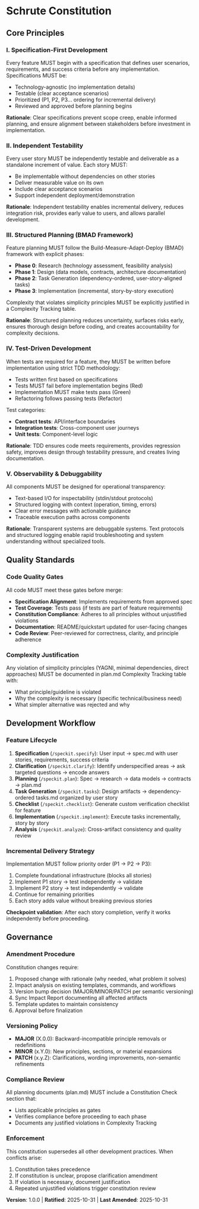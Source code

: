 <!--
  SYNC IMPACT REPORT
  ==================
  Version: 0.0.0 → 1.0.0
  Rationale: Initial constitution establishment (MAJOR version for first formal governance)
  Date: 2025-10-31

  Modified Principles:
  - NEW: I. Specification-First Development
  - NEW: II. Independent Testability
  - NEW: III. Structured Planning (BMAD Framework)
  - NEW: IV. Test-Driven Development
  - NEW: V. Observability & Debuggability

  Added Sections:
  - Core Principles (5 principles)
  - Quality Standards
  - Development Workflow
  - Governance

  Removed Sections:
  - None (initial version)

  Templates Status:
  - ✅ plan-template.md: Constitution Check section aligns with principles
  - ✅ spec-template.md: User Scenarios & Testing section aligns with Principle II
  - ✅ tasks-template.md: User story organization aligns with Principle II
  - ⚠ Command files: Generic phrasing used (no agent-specific references)

  Follow-up TODOs:
  - None
-->

# Schrute Constitution

## Core Principles

### I. Specification-First Development

Every feature MUST begin with a specification that defines user scenarios, requirements, and success criteria before any implementation. Specifications MUST be:

- Technology-agnostic (no implementation details)
- Testable (clear acceptance scenarios)
- Prioritized (P1, P2, P3... ordering for incremental delivery)
- Reviewed and approved before planning begins

**Rationale**: Clear specifications prevent scope creep, enable informed planning, and ensure alignment between stakeholders before investment in implementation.

### II. Independent Testability

Every user story MUST be independently testable and deliverable as a standalone increment of value. Each story MUST:

- Be implementable without dependencies on other stories
- Deliver measurable value on its own
- Include clear acceptance scenarios
- Support independent deployment/demonstration

**Rationale**: Independent testability enables incremental delivery, reduces integration risk, provides early value to users, and allows parallel development.

### III. Structured Planning (BMAD Framework)

Feature planning MUST follow the Build-Measure-Adapt-Deploy (BMAD) framework with explicit phases:

- **Phase 0**: Research (technology assessment, feasibility analysis)
- **Phase 1**: Design (data models, contracts, architecture documentation)
- **Phase 2**: Task Generation (dependency-ordered, user-story-aligned tasks)
- **Phase 3**: Implementation (incremental, story-by-story execution)

Complexity that violates simplicity principles MUST be explicitly justified in a Complexity Tracking table.

**Rationale**: Structured planning reduces uncertainty, surfaces risks early, ensures thorough design before coding, and creates accountability for complexity decisions.

### IV. Test-Driven Development

When tests are required for a feature, they MUST be written before implementation using strict TDD methodology:

- Tests written first based on specifications
- Tests MUST fail before implementation begins (Red)
- Implementation MUST make tests pass (Green)
- Refactoring follows passing tests (Refactor)

Test categories:
- **Contract tests**: API/interface boundaries
- **Integration tests**: Cross-component user journeys
- **Unit tests**: Component-level logic

**Rationale**: TDD ensures code meets requirements, provides regression safety, improves design through testability pressure, and creates living documentation.

### V. Observability & Debuggability

All components MUST be designed for operational transparency:

- Text-based I/O for inspectability (stdin/stdout protocols)
- Structured logging with context (operation, timing, errors)
- Clear error messages with actionable guidance
- Traceable execution paths across components

**Rationale**: Transparent systems are debuggable systems. Text protocols and structured logging enable rapid troubleshooting and system understanding without specialized tools.

## Quality Standards

### Code Quality Gates

All code MUST meet these gates before merge:

- **Specification Alignment**: Implements requirements from approved spec
- **Test Coverage**: Tests pass (if tests are part of feature requirements)
- **Constitution Compliance**: Adheres to all principles without unjustified violations
- **Documentation**: README/quickstart updated for user-facing changes
- **Code Review**: Peer-reviewed for correctness, clarity, and principle adherence

### Complexity Justification

Any violation of simplicity principles (YAGNI, minimal dependencies, direct approaches) MUST be documented in plan.md Complexity Tracking table with:

- What principle/guideline is violated
- Why the complexity is necessary (specific technical/business need)
- What simpler alternative was rejected and why

## Development Workflow

### Feature Lifecycle

1. **Specification** (`/speckit.specify`): User input → spec.md with user stories, requirements, success criteria
2. **Clarification** (`/speckit.clarify`): Identify underspecified areas → ask targeted questions → encode answers
3. **Planning** (`/speckit.plan`): Spec → research → data models → contracts → plan.md
4. **Task Generation** (`/speckit.tasks`): Design artifacts → dependency-ordered tasks.md organized by user story
5. **Checklist** (`/speckit.checklist`): Generate custom verification checklist for feature
6. **Implementation** (`/speckit.implement`): Execute tasks incrementally, story by story
7. **Analysis** (`/speckit.analyze`): Cross-artifact consistency and quality review

### Incremental Delivery Strategy

Implementation MUST follow priority order (P1 → P2 → P3):

1. Complete foundational infrastructure (blocks all stories)
2. Implement P1 story → test independently → validate
3. Implement P2 story → test independently → validate
4. Continue for remaining priorities
5. Each story adds value without breaking previous stories

**Checkpoint validation**: After each story completion, verify it works independently before proceeding.

## Governance

### Amendment Procedure

Constitution changes require:

1. Proposed change with rationale (why needed, what problem it solves)
2. Impact analysis on existing templates, commands, and workflows
3. Version bump decision (MAJOR/MINOR/PATCH per semantic versioning)
4. Sync Impact Report documenting all affected artifacts
5. Template updates to maintain consistency
6. Approval before finalization

### Versioning Policy

- **MAJOR** (X.0.0): Backward-incompatible principle removals or redefinitions
- **MINOR** (x.Y.0): New principles, sections, or material expansions
- **PATCH** (x.y.Z): Clarifications, wording improvements, non-semantic refinements

### Compliance Review

All planning documents (plan.md) MUST include a Constitution Check section that:

- Lists applicable principles as gates
- Verifies compliance before proceeding to each phase
- Documents any justified violations in Complexity Tracking

### Enforcement

This constitution supersedes all other development practices. When conflicts arise:

1. Constitution takes precedence
2. If constitution is unclear, propose clarification amendment
3. If violation is necessary, document justification
4. Repeated unjustified violations trigger constitution review

**Version**: 1.0.0 | **Ratified**: 2025-10-31 | **Last Amended**: 2025-10-31
